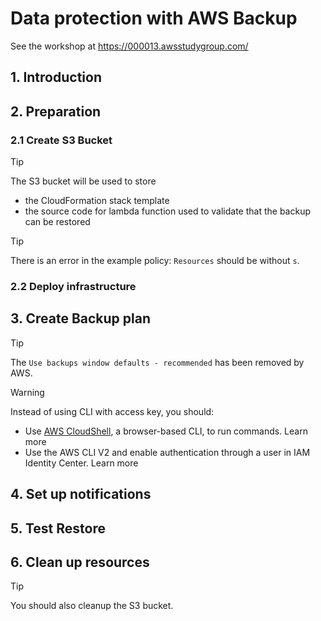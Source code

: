 # Data protection with AWS Backup

See the workshop at <https://000013.awsstudygroup.com/>

## 1. Introduction

## 2. Preparation

### 2.1 Create S3 Bucket

> [!TIP]
> The S3 bucket will be used to store
>
> - the CloudFormation stack template
> - the source code for lambda function used to validate that the backup can be restored

> [!TIP]
> There is an error in the example policy: `Resources` should be without `s`.

### 2.2 Deploy infrastructure

## 3. Create Backup plan

> [!TIP]
> The `Use backups window defaults - recommended` has been removed by AWS.

> [!WARNING]
> Instead of using CLI with access key, you should:
>
> - Use [AWS CloudShell], a browser-based CLI, to run commands. Learn more
> - Use the AWS CLI V2 and enable authentication through a user in IAM Identity Center. Learn more

## 4. Set up notifications

## 5. Test Restore

## 6. Clean up resources

> [!TIP]
> You should also cleanup the S3 bucket.

[AWS CloudShell]: https://console.aws.amazon.com/cloudshell
